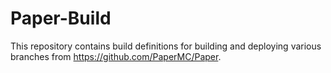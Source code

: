 # Paper-Build

This repository contains build definitions for building and deploying various
branches from https://github.com/PaperMC/Paper.
